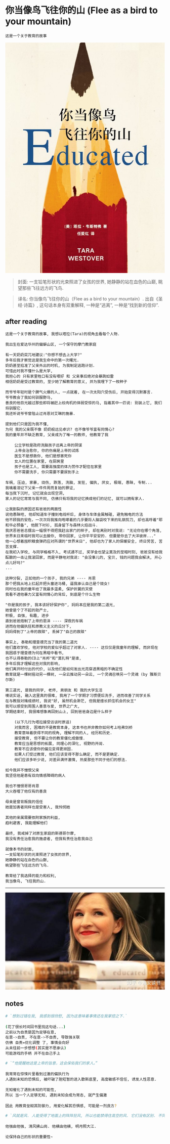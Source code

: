 # 你当像鸟飞往你的山 (Flee as a bird to your mountain)

    这是一个关于教育的故事

![img](res/educated.jpeg)

> 封面: 一支铅笔形状的光束照进了女孩的世界, 她静静的站在血色的山巅, 眺望那些飞往远方的飞鸟.

> 译名: 你当像鸟飞往你的山（Flee as a bird to your mountain）. 出自《圣经·诗篇》, 这句话本身有双重解释, 一种是“逃离”, 一种是“找到新的信仰”.

## after reading

    这是一个关于教育的故事, 我想以塔拉(Tara)的视角去看每个人物.

    我出生在爱达华州的偏僻山区, 一个保守的摩门教家庭

    有一天奶奶突兀地建议:"你想不想去上大学?"
    多年后我才察觉这是我生命中的第一次曙光.
    奶奶甚至掐准了父亲外出的时机, 为我制定逃跑计划.
    可惜此时我不懂什么是大学, 
    我担心的 只有家里牲口有没有喂好 和 父亲事后绝对会暴跳如雷 
    相信奶奶是受过教育的, 至少她了解教育的意义, 并为我埋下了一枚种子
    
    而爷爷年轻时是个脾气火爆的人, 一点就着, 在一次太阳穴受伤后, 开始变得沉默寡言.
    爷爷教会了我如何驯服野马, 
    善良的他目光越过那些即将被赶上绞肉机的体弱受惊的马, 指着其中一匹说: 别装上它, 我们将驯服它.
    我还听说爷爷曾阻止过肖恩对艾琳的施暴.

    提到他们只是因为我不懂, 
    为何 我的父亲既不像 奶奶般远见卓识? 也不像爷爷富有同情心?
    我的童年并不缺乏教育, 父亲成为了唯一的教师, 他教育了我
 
        公立学校是政府洗脑孩子远离上帝的阴谋
        上帝会治愈你, 你的伤痛是上帝的试炼
        医生不是想救你, 他们是想害死你
        女人的位置在家里, 在厨房里
        孩子也是工人, 需要高强度的体力劳作才配住在家里
        你不需要洗手, 你只需要不要尿到手上

    车祸, 压迫, 家暴, 烧伤, 跌落, 洗脑, 发狂, 偏执, 厌女, 极端, 愚昧, 专制...
    我噙着泪记下父亲一件件周而复始的罪证,
    每当我下沉时, 记忆就会出现空洞, 
    家人的记忆常常与我不同, 仿佛只有将我的记忆换成他们的记忆, 就可以拥有家人.

    让我割裂的原因还有爸爸的两面性
    说他愚昧吧, 他却知道车子撞到电线杆后, 身体与车体金属触碰, 避免触电的方法
    他不顾我的安危，一次次将我推向咆哮着的几乎要将人脑袋咬下来的轧钢剪刀, 却也高呼着"耶和华必预备", 他脱下衬衫, 孤身留下与森林火焰战斗. 
    我厌恶爸爸总摆出一幅恨不得把我赶出家门的样子, 却在离别时对我说: "无论你在哪个角落, 世界末日来临时我可以去接你, 带你回家, 让你平平安安的. 但要是你去了大洋彼岸..."
    他一心想着囤积粮食弹药应对所谓的"世界末日", 他却也为了家人的保暖安全, 终日劳苦, 苦苦支撑.
    在我初入学校, 与同学格格不入, 考试通不过, 奖学金也望尘莫及的至暗时刻, 爸爸没有给我酝酿的一击让我滚回家, 而是平静地对我说: "会没事儿的, 宝贝, 钱的问题我会解决, 开心点儿好吗?"
    ...

    这种分裂, 正如他的一个孩子, 我的兄弟 ---- 肖恩
    那个把我从地上扛起并把头塞进马桶, 逼我承认自己是个妓女!
    同时也在我的童年给了我最多温柔, 保护折翼的天使
    我看不透他暴力又富有同情心的背后, 到底是个什么生物

    "你是我的孩子, 我本该好好保护你", 妈妈本应是我的第二道光,
    她曾是个了不起的助产士, 
    积极, 自强, 有趣, 进步
    直到爸爸炮制了上帝的恩泽 ---- 深夜的车祸
    进而在他偏执狂和原教义主义的瓜分下,
    妈妈得到了"上帝的救赎", 丢掉了"自己的救赎"

    事实上, 泰勒和理查德充当了我的第二道光
    他们喜欢学校, 他对学校的爱似乎超过了对家人. ---- 这仅仅是我童年的理解, 而非现在
    我困惑于理查德为何在黑暗中看书, 
    也不认得泰勒的CD上"肖邦"和"莫扎特"是谁,
    多年后我才理解这些对我的影响,
    他们离开时付出的代价, 以及他们是如何发出光亮穿透黑暗的不确定性
    教育就是一棵树摇动另一棵树, 一朵云推动另一朵云, 一个灵魂召唤另一个灵魂 (by 雅斯贝尔斯)

    第三道光, 是我的同学, 老师, 男朋友 和 我的大学生活
    噢说实话, 融入这里真的很难, 我用了一个学期才习惯便后洗手, 进而改善了同学关系
    在与教授对赌成绩时, 我说"好, 虽然机会渺茫, 但我是擅长抓住机会的女王"
    我可以感受到周围人善意与爱, 世界之广大, 
    学期结束时, 我很难想象再回到山上, 回到爸爸身边是什么样子

        (以下几行为塔拉接受访谈时原话)
        对我而言, 困难的不是教育本身, 这本书也并非教你如何考上哈弗剑桥
        教育意味着获得不同的视角, 理解不同的人, 经历和历史. 
        接受教育, 但不要让你的教育僵化成傲慢. 
        教育应当是思想的拓展, 同理心的深化, 视野的开阔. 
        教育不应该使你的偏见变得更顽固. 
        如果人们受过教育, 他们应该变得不那么确定, 而不是更确定. 
        他们应该多听少说, 对差异满怀激情, 热爱那些不同于他们的想法. 

    如今我并不憎恨父亲
    我坚信他是患有双向情感障碍的病人

    我也不憎恨哥哥肖恩
    大火吞噬了他仅有的善良

    母亲是曾背叛我的信任
    她是加害者同样也是受害人, 我怜悯她

    其他的亲属需要依附家族的利益, 
    趋利避害, 我能理解他们

    最终, 我戒掉了对原生家庭的斯德哥尔摩,
    我没有责任治愈我的施虐者, 但我有责任治愈我自己

    就像本书的封面, 
    一支铅笔形状的光束照进了女孩的世界, 
    她静静的站在血色的山巅, 
    眺望那些飞往远方的飞鸟.

    教育给了我选择的能力和权利,
    我当像鸟, 飞往我的山.

---

![img](res/tara.jpeg)

## notes

```bash
# `想到过错在我, 我感到很欣慰, 因为这意味着事情还在我掌控之下.`

(花了很长时间回书里找这句话...) 
之前以为自责是因为足够在意,
在意->自责, 不在意->不自责, 导致强关联
仿佛 自责=优化调整 了, 事情会向好
从未往前一步想想(其实是不愿承认)
可能游戏的手柄 并不在自己手上
```

```bash
# `“他提醒她这是上帝的旨意，这会保佑我们的家人。”

我常常在惊悚片里看到过激的偏执行为
人遇到未知的恐惧后, 被吓破了胆短暂的进入歇斯底里, 高度敏感不信任, 诱发人性恶意.

无知催化了遇到未知的可能性, 
所以 当一个人足够无知, 遇到未知会成为常态, 就产生偏激

因此 用教育垒砌其防御力, 用爱化解其恐惧感, 可能是一剂良方?
```

```bash
# `风就是风. 人能受得了地面上的阵阵狂风, 所以也能禁得住高空的风. 它们没有区别. 不同的是头脑中怎么想. 我只是站着, 你却都降低身体, 试图弥补, 因为高处让你害怕. 但蹲着走和侧身走并不自然, 这样反而让自己变得脆弱. 如果能控制住恐慌, 这风就不值一提了.`

他强由他强, 清风拂山岗. 他横由他横, 明月照大江.

论保持自己的形状的重要性~
```